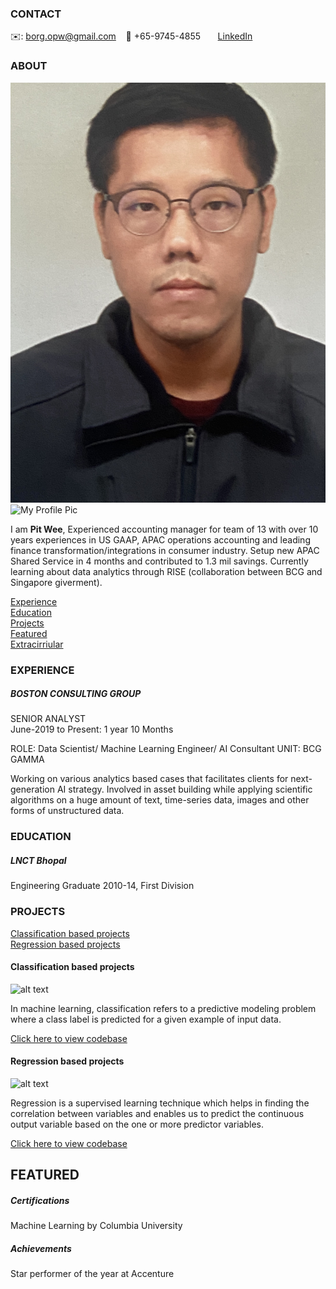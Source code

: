 <!-- CONTACT Section Starts -->
### CONTACT

<!-- Add your details -->
✉️: borg.opw@gmail.com 
&nbsp;&nbsp; 📲 +65-9745-4855
&nbsp;&nbsp;&nbsp;&nbsp;&nbsp; [LinkedIn](https://www.linkedin.com/in/pit-wee-ong-b1842013/) 

<!-- CONTACT Section Ends -->

<!-- ABOUT Section Starts -->
### ABOUT
<!-- Add link to your picture -->

![alt text](https://raw.githubusercontent.com/PitWee/Ong_Pit_Wee/main/images/IMG_4202.jpg)
<img src="profile_pic.jpg" alt="My Profile Pic" width="500" height="600">

<!-- Add your details -->

I am __Pit Wee__, Experienced accounting manager for team of 13 with over 10 years experiences in US GAAP, APAC operations accounting and leading finance transformation/integrations in consumer industry. Setup new APAC Shared Service in 4 months and contributed to 1.3 mil savings. Currently learning about data analytics through RISE (collaboration between BCG and Singapore giverment). 


<!-- Add link to the sections -->
[Experience](#experience) <br>
[Education](#education) <br>
[Projects](#projects) <br>
[Featured](#featured) <br> 
[Extracirriular](#featured) <br> 

<!-- ABOUT Section Ends -->

<!-- EXPERIENCE Section Starts -->
### EXPERIENCE
<!-- Add your details -->
##### BOSTON CONSULTING GROUP
SENIOR ANALYST<br>
June-2019 to Present: 1 year 10 Months

ROLE: Data Scientist/ Machine Learning Engineer/ AI Consultant
UNIT: BCG GAMMA

Working on various analytics based cases that facilitates clients for next-generation AI strategy. Involved in asset building while applying scientific algorithms on a huge amount of text, time-series data, images and other forms of unstructured data.

<!-- EXPERIENCE Section Ends -->

<!-- EDUCATION Section Starts -->
### EDUCATION
<!-- Add your details -->
##### LNCT Bhopal
Engineering Graduate 2010-14, First Division

<!-- EDUCATION Section Ends -->

<!-- PROJECTS Section Starts -->
### PROJECTS
<!-- Add your details -->

[Classification based projects](#classification-based-projects) <br>
[Regression based projects](#regression-based-projects) <br>

<!-- Add your details -->

#### Classification based projects
![alt text](https://raw.githubusercontent.com/krvishwesh54/Kumar-Vishwesh/main/images/Classification.png)

In machine learning, classification refers to a predictive modeling problem where a class label is predicted for a given example of input data.

[Click here to view codebase](https://github.com/krvishwesh54/DataScience_DeepLearning_MachineLearning/tree/master/Classification)

#### Regression based projects
![alt text](https://raw.githubusercontent.com/krvishwesh54/Kumar-Vishwesh/main/images/Regression.jpg)

Regression is a supervised learning technique which helps in finding the correlation between variables and enables us to predict the continuous output variable based on the one or more predictor variables.

[Click here to view codebase](https://github.com/krvishwesh54/DataScience_DeepLearning_MachineLearning/tree/master/Regression)

<!-- PROJECTS Section Ends -->

<!-- FEATURED Section Starts -->
## FEATURED
<!-- Add your details -->
##### Certifications
Machine Learning by Columbia University

##### Achievements
Star performer of the year at Accenture
<!-- FEATURED Section Ends -->
